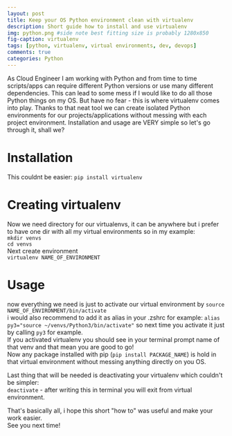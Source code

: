 ```yaml
---
layout: post
title: Keep your OS Python environment clean with virtualenv
description: Short guide how to install and use virtualenv
img: python.png #side note best fitting size is probably 1280x850
fig-caption: virtualenv
tags: [python, virtualenv, virtual environments, dev, devops]
comments: true
categories: Python
---
```


As Cloud Engineer I am working with Python and from time to time scripts/apps can require different Python versions or use many different dependencies. This can lead to some mess if I would like to do all those Python things on my OS. But have no fear - this is where virtualenv comes into play. Thanks to that neat tool we can create isolated Python environments for our projects/applications without messing with each project environment. Installation and usage are VERY simple so let's go through it, shall we?

# Installation
This couldnt be easier:
```pip install virtualenv```

# Creating virtualenv
Now we need directory for our virtualenvs, it can be anywhere but i prefer to have one dir with all my virtual environments so in my example:  
`mkdir venvs`  
`cd venvs`   
Next create environment  
`virtualenv NAME_OF_ENVIRONMENT`

# Usage
now everything we need is just to activate our virtual environment by
`source NAME_OF_ENVIRONMENT/bin/activate`  
i would also recommend to add it as alias in your .zshrc for example:
`alias py3="source ~/venvs/Python3/bin/activate"`
so next time you activate it just by calling `py3` for example.     
If you activated virtualenv you should see in your terminal prompt name of that venv and that mean you are good to go!   
Now any package installed with pip (`pip install PACKAGE_NAME`) is hold in that virtual environment 
without messing anything directly on you OS.

Last thing that will be needed is deactivating your virtualenv which couldn't be simpler:  
`deactivate` - after writing this in terminal you will exit from virtual environment.

That's basically all, i hope this short "how to" was useful and make your work easier.  
See you next time!



